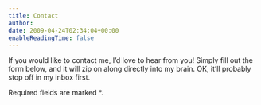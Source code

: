 ```yaml
---
title: Contact
author: 
date: 2009-04-24T02:34:04+00:00
enableReadingTime: false
---
```

If you would like to contact me, I&#8217;d love to hear from you! Simply fill out the form below, and it will zip on along directly into my brain. OK, it&#8217;ll probably stop off in my inbox first.

<div class="formcontainer">
  <p class="information">
    Required fields are marked <span class="required">*</span>.
  </p>
</div>